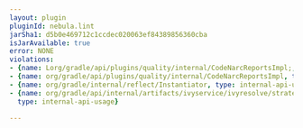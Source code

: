 ```yaml
---
layout: plugin
pluginId: nebula.lint
jarSha1: d5b0e469712c1ccdec020063ef84389856360cba
isJarAvailable: true
error: NONE
violations:
- {name: Lorg/gradle/api/plugins/quality/internal/CodeNarcReportsImpl;, type: internal-api-usage}
- {name: org/gradle/api/plugins/quality/internal/CodeNarcReportsImpl, type: internal-api-usage}
- {name: org/gradle/internal/reflect/Instantiator, type: internal-api-usage}
- {name: org/gradle/api/internal/artifacts/ivyservice/ivyresolve/strategy/LatestVersionSelector,
  type: internal-api-usage}

---
```

